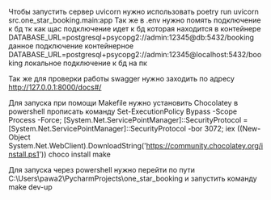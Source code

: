 Чтобы запустить сервер uvicorn нужно использовать 
poetry run uvicorn src.one_star_booking.main:app
Так же в .env нужно помять подключение к бд тк как щас подключение идет к бд которая находится в контейнере  
DATABASE_URL=postgresql+psycopg2://admin:12345@db:5432/booking данное подключение контейнерное 
DATABASE_URL=postgresql+psycopg2://admin:12345@localhost:5432/booking локальное подключение к бд на пк 

Так же для проверки работы swagger нужно заходить по адресу http://127.0.0.1:8000/docs#/

Для запуска при помощи Makefile нужно установить Chocolatey 
в powershell прописать команду 
Set-ExecutionPolicy Bypass -Scope Process -Force; [System.Net.ServicePointManager]::SecurityProtocol = [System.Net.ServicePointManager]::SecurityProtocol -bor 3072; iex ((New-Object System.Net.WebClient).DownloadString('https://community.chocolatey.org/install.ps1'))
choco install make

Для запуска через powershell нужно перейти по пути C:\Users\pawa2\PycharmProjects\one_star_booking
и запустить команду make dev-up

